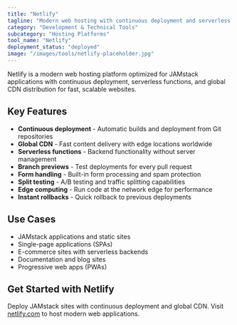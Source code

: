```yaml
---
title: "Netlify"
tagline: "Modern web hosting with continuous deployment and serverless functions"
category: "Development & Technical Tools"
subcategory: "Hosting Platforms"
tool_name: "Netlify"
deployment_status: "deployed"
image: "/images/tools/netlify-placeholder.jpg"
---
```

Netlify is a modern web hosting platform optimized for JAMstack applications with continuous deployment, serverless functions, and global CDN distribution for fast, scalable websites.

## Key Features

- **Continuous deployment** - Automatic builds and deployment from Git repositories
- **Global CDN** - Fast content delivery with edge locations worldwide
- **Serverless functions** - Backend functionality without server management
- **Branch previews** - Test deployments for every pull request
- **Form handling** - Built-in form processing and spam protection
- **Split testing** - A/B testing and traffic splitting capabilities
- **Edge computing** - Run code at the network edge for performance
- **Instant rollbacks** - Quick rollback to previous deployments

## Use Cases

- JAMstack applications and static sites
- Single-page applications (SPAs)
- E-commerce sites with serverless backends
- Documentation and blog sites
- Progressive web apps (PWAs)

## Get Started with Netlify

Deploy JAMstack sites with continuous deployment and global CDN. Visit [netlify.com](https://www.netlify.com) to host modern web applications.